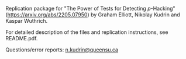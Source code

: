 Replication package for "The Power of Tests for Detecting $p$-Hacking" (https://arxiv.org/abs/2205.07950) by Graham Elliott, Nikolay Kudrin and Kaspar Wuthrich.

For detailed description of the files and replication instructions, see README.pdf.

Questions/error reports: n.kudrin@queensu.ca
